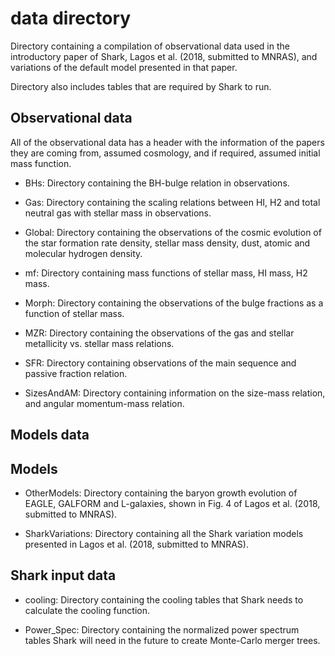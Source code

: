 # data directory

Directory containing a compilation of observational data used in the introductory 
paper of Shark, Lagos et al. (2018, submitted to MNRAS), and variations of the 
default model presented in that paper.

Directory also includes tables that are required by Shark to run. 

## Observational data

All of the observational data has a header with the information of the papers they are coming from, assumed cosmology, and 
if required, assumed initial mass function.

* BHs: Directory containing the BH-bulge relation in observations.

* Gas: Directory containing the scaling relations between HI, H2 and total neutral gas with stellar mass in observations.

* Global: Directory containing the observations of the cosmic evolution of the star formation rate density, stellar mass density, dust, atomic and molecular hydrogen density.

* mf: Directory containing mass functions of stellar mass, HI mass, H2 mass. 

* Morph: Directory containing the observations of the bulge fractions as a function of stellar mass.

* MZR: Directory containing the observations of the gas and stellar metallicity vs. stellar mass relations.

* SFR: Directory containing observations of the main sequence and passive fraction relation.

* SizesAndAM: Directory containing information on the size-mass relation, and angular momentum-mass relation.


## Models data

## Models

* OtherModels: Directory containing the baryon growth evolution of EAGLE, GALFORM and L-galaxies, shown in Fig. 4 of Lagos et al. (2018, submitted to MNRAS).

* SharkVariations: Directory containing all the Shark variation models presented in Lagos et al. (2018, submitted to MNRAS). 

## Shark input data

* cooling: Directory containing the cooling tables that Shark needs to calculate the cooling function.

* Power_Spec: Directory containing the normalized power spectrum tables Shark will need in the future to create Monte-Carlo merger trees.
